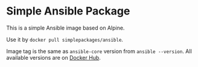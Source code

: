 
# Simple Ansible Package

This is a simple Ansible image based on Alpine.

Use it by `docker pull simplepackages/ansible`.

Image tag is the same as `ansible-core` version from `ansible --version`. All available versions are on [Docker Hub](https://hub.docker.com/r/simplepackages/ansible/tags).

